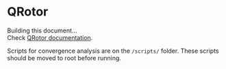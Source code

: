 # QRotor

Building this document...  
Check [QRotor documentation](/docs/QRotor_docs.pdf).  

Scripts for convergence analysis are on the `/scripts/` folder. These scripts should be moved to root before running.